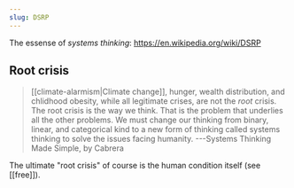 ```yaml
---
slug: DSRP
---
```


The essense of *systems thinking*: https://en.wikipedia.org/wiki/DSRP

## Root crisis

> [[climate-alarmism|Climate change]], hunger, wealth distribution, and chlidhood obesity, while all legitimate crises, are not the *root* crisis. The root crisis is the way we think. That is the problem that underlies all the other problems. We must change our thinking from binary, linear, and categorical kind to a new form of thinking called systems thinking to solve the issues facing humanity. ---Systems Thinking Made Simple, by Cabrera

The ultimate "root crisis" of course is the human condition itself (see [[free]]).
